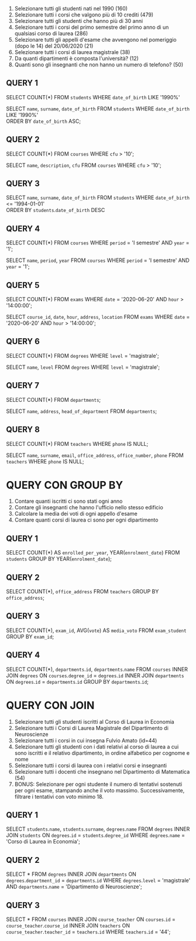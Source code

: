 1. Selezionare tutti gli studenti nati nel 1990 (160)
2. Selezionare tutti i corsi che valgono più di 10 crediti (479)
3. Selezionare tutti gli studenti che hanno più di 30 anni
4. Selezionare tutti i corsi del primo semestre del primo anno di un qualsiasi corso di
laurea (286)
5. Selezionare tutti gli appelli d'esame che avvengono nel pomeriggio (dopo le 14) del
20/06/2020 (21)
6. Selezionare tutti i corsi di laurea magistrale (38)
7. Da quanti dipartimenti è composta l'università? (12)
8. Quanti sono gli insegnanti che non hanno un numero di telefono? (50)

##  QUERY 1

SELECT COUNT(*)
FROM `students`
WHERE `date_of_birth` LIKE '1990%' 

SELECT `name`, `surname`, `date_of_birth`
FROM `students`
WHERE `date_of_birth` LIKE '1990%'  
ORDER BY `date_of_birth` ASC;

## QUERY 2

SELECT COUNT(*)
FROM `courses`
WHERE `cfu` > '10';

SELECT `name`, `description`, `cfu`
FROM `courses`
WHERE `cfu` > '10';

## QUERY 3

SELECT `name`, `surname`, `date_of_birth`
FROM `students`
WHERE `date_of_birth` <= '1994-01-01'  
ORDER BY `students`.`date_of_birth` DESC

## QUERY 4

SELECT COUNT(*)
FROM `courses`
WHERE `period` = 'I semestre'
AND `year` = '1';

SELECT `name`, `period`, `year`
FROM `courses`
WHERE `period` = 'I semestre'
AND `year` = '1';

## QUERY 5

SELECT COUNT(*)
FROM `exams`
WHERE `date` = '2020-06-20'
AND `hour` > '14:00:00';

SELECT `course_id`, `date`, `hour`, `address`, `location`
FROM `exams`
WHERE `date` = '2020-06-20'
AND `hour` > '14:00:00';

## QUERY 6

SELECT COUNT(*)
FROM `degrees`
WHERE `level` = 'magistrale';

SELECT `name`, `level`
FROM `degrees`
WHERE `level` = 'magistrale';

## QUERY 7

SELECT COUNT(*)
FROM `departments`;

SELECT `name`, `address`, `head_of_department`
FROM `departments`;

## QUERY 8

SELECT COUNT(*)
FROM `teachers`
WHERE `phone` IS NULL;

SELECT `name`, `surname`, `email`, `office_address`, `office_number`, `phone`
FROM `teachers`
WHERE `phone` IS NULL;


# QUERY CON GROUP BY 

1. Contare quanti iscritti ci sono stati ogni anno
2. Contare gli insegnanti che hanno l'ufficio nello stesso edificio
3. Calcolare la media dei voti di ogni appello d'esame
4. Contare quanti corsi di laurea ci sono per ogni dipartimento

## QUERY 1

SELECT COUNT(*) AS `enrolled_per_year`, YEAR(`enrolment_date`)
FROM `students`
GROUP BY YEAR(`enrolment_date`);

## QUERY 2

SELECT COUNT(*), `office_address`
FROM `teachers`
GROUP BY `office_address`;

## QUERY 3

SELECT COUNT(*), `exam_id`, AVG(`vote`) AS `media_voto`
FROM `exam_student`
GROUP BY `exam_id`;


## QUERY 4

SELECT COUNT(*), `departments`.`id`, `departments`.`name`
FROM `courses` 
INNER JOIN `degrees`
ON `courses`.`degree_id` = `degrees`.`id`
INNER JOIN `departments`
ON `degrees`.`id` = `departments`.`id`
GROUP BY `departments`.`id`;


# QUERY CON JOIN

1. Selezionare tutti gli studenti iscritti al Corso di Laurea in Economia
2. Selezionare tutti i Corsi di Laurea Magistrale del Dipartimento di
Neuroscienze
3. Selezionare tutti i corsi in cui insegna Fulvio Amato (id=44)
4. Selezionare tutti gli studenti con i dati relativi al corso di laurea a cui
sono iscritti e il relativo dipartimento, in ordine alfabetico per cognome e
nome
5. Selezionare tutti i corsi di laurea con i relativi corsi e insegnanti
6. Selezionare tutti i docenti che insegnano nel Dipartimento di
Matematica (54)
7. BONUS: Selezionare per ogni studente il numero di tentativi sostenuti
per ogni esame, stampando anche il voto massimo. Successivamente,
filtrare i tentativi con voto minimo 18.


## QUERY 1

SELECT `students`.`name`, `students`.`surname`, `degrees`.`name` 
FROM `degrees`
INNER JOIN `students`
ON `degrees`.`id` = `students`.`degree_id`
WHERE `degrees`.`name` = 'Corso di Laurea in Economia';

## QUERY 2

SELECT * 
FROM `degrees`
INNER JOIN `departments`
ON `degrees`.`department_id` = `departments`.`id`
WHERE `degrees`.`level` = 'magistrale' AND `departments`.`name` = 'Dipartimento di Neuroscienze';

## QUERY 3

SELECT * 
FROM `courses` 
INNER JOIN `course_teacher`
ON `courses`.`id` = `course_teacher`.`course_id`
INNER JOIN `teachers`
ON `course_teacher`.`teacher_id` = `teachers`.`id`
WHERE `teachers`.`id` = '44';





